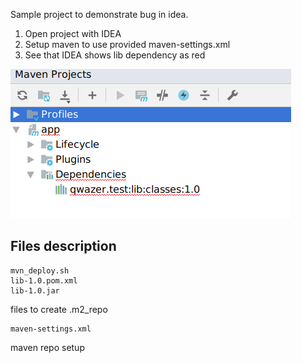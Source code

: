 Sample project to demonstrate bug in idea.


1. Open project with IDEA
2. Setup maven to use provided maven-settings.xml
3. See that IDEA shows lib dependency as red
 
![screenshot.png](screenshot.png)
 
 
Files description
-----------------

```
mvn_deploy.sh
lib-1.0.pom.xml
lib-1.0.jar
```
files to create .m2_repo

```
maven-settings.xml
```
maven repo setup

 
